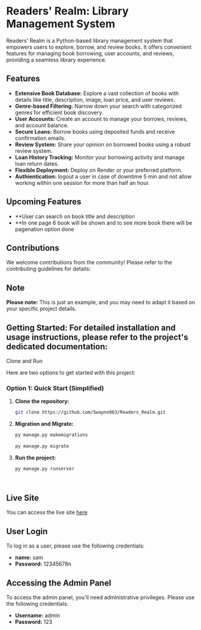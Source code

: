 # Readers' Realm: Library Management System

Readers' Realm is a Python-based library management system that empowers users to explore, borrow, and review books. It offers convenient features for managing book borrowing, user accounts, and reviews, providing a seamless library experience.

## Features

* **Extensive Book Database:** Explore a vast collection of books with details like title, description, image, loan price, and user reviews.
* **Genre-based Filtering:** Narrow down your search with categorized genres for efficient book discovery.
* **User Accounts:** Create an account to manage your borrows, reviews, and account balance.
* **Secure Loans:** Borrow books using deposited funds and receive confirmation emails.
* **Review System:** Share your opinion on borrowed books using a robust review system.
* **Loan History Tracking:** Monitor your borrowing activity and manage loan return dates.
* **Flexible Deployment:** Deploy on Render or your preferred platform.
* **Authientication:**  logout a user in case of downtime 5 min and not allow working within one session for more than half an hour.

## Upcoming Features
* **User can search on book title and description
* **In one page 6 book will be shown and to see more book there will be pagenation option done 

## Contributions

We welcome contributions from the community! Please refer to the contributing guidelines for details: 

## Note
**Please note:** This is just an example, and you may need to adapt it based on your specific project details.


## Getting Started:  For detailed installation and usage instructions, please refer to the project's dedicated documentation: 

Clone and Run

Here are two options to get started with this project:

### Option 1: Quick Start (Simplified)

1. **Clone the repository:**

   ```bash
   git clone https://github.com/Swapno963/Readers_Realm.git

2. **Migration and Migrate:**

   ```bash
   py manage.py makemigrations
  
   py manage.py migrate

3. **Run the project:**

   ```bash
   py manage.py runserver




## Live Site

You can access the live site [here](https://readers-realm.onrender.com/)

## User Login

To log in as a user, please use the following credentials:

- **name:** sam
- **Password:** 12345678n

## Accessing the Admin Panel

To access the admin panel, you'll need administrative privileges. Please use the following credentials:

- **Username:** admin
- **Password:** 123